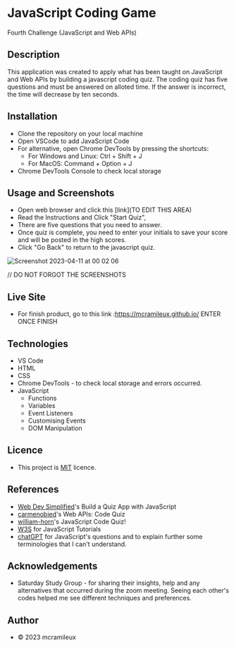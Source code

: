 # JavaScript Coding Game
Fourth Challenge (JavaScript and Web APIs)

## Description
This application was created to apply what has been taught on JavaScript and Web APIs by building a javascript coding quiz. The coding quiz has five questions and must be answered on alloted time. If the answer is incorrect, the time will decrease by ten seconds.

## Installation
- Clone the repository on your local machine
- Open VSCode to add JavaScript Code
- For alternative, open Chrome DevTools by pressing the shortcuts:
    - For Windows and Linux: Ctrl + Shift + J
    - For MacOS: Command + Option + J
- Chrome DevTools Console to check local storage

## Usage and Screenshots
- Open web browser and click this [link](TO EDIT THIS AREA)
- Read the Instructions and  Click "Start Quiz",
- There are five questions that you need to answer.
- Once quiz is complete, you need to enter your initials to save your score and will be posted in the high scores. 
- Click "Go Back" to return to the javascript quiz.


![Screenshot 2023-04-11 at 00 02 06](https://user-images.githubusercontent.com/122607160/230916853-9db4ac4d-ac51-4684-bf68-49745b183199.png)

// DO NOT FORGOT THE SCREENSHOTS

## Live Site
- For finish product, go to this link :https://mcramileux.github.io/ ENTER ONCE FINISH
  
## Technologies
 - VS Code
 - HTML
 - CSS
 - Chrome DevTools - to check local storage and errors occurred.
 - JavaScript
    - Functions
    - Variables
    - Event Listeners
    - Customising Events
    - DOM Manipulation
 
## Licence
- This project is [MIT](https://choosealicense.com/licenses/mit/) licence.
  
## References
- [Web Dev Simplified](https://www.youtube.com/watch?v=riDzcEQbX6k&t=10s)'s Build a Quiz App with JavaScript
- [carmenobied](https://github.com/carmenobied/Web-APIs-Code-Quiz)'s Web APIs: Code Quiz
- [william-horn](https://github.com/william-horn/javascript-code-quiz)'s JavaScript Code Quiz!
- [W3S](https://www.w3schools.com/js/) for JavaScript Tutorials
- [chatGPT](https://chat.openai.com) for JavaScript's questions and to explain further some terminologies that I can't understand.
  
## Acknowledgements
- Saturday Study Group - for sharing their insights, help and any alternatives that occurred during the zoom meeting. Seeing each other's codes helped me see different techniques and preferences.
  
## Author
- © 2023 mcramileux